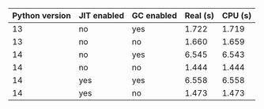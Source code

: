 Python version | JIT enabled | GC enabled | Real (s)| CPU (s)
--- | --- | --- | --- | ---
13 | no | yes | 1.722 | 1.719
13 | no | no | 1.660 | 1.659
14 | no | yes | 6.545 | 6.543
14 | no | no | 1.444 | 1.444
14 | yes | yes | 6.558 | 6.558
14 | yes | no | 1.473 | 1.473
